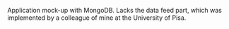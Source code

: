 
Application mock-up with MongoDB. Lacks the data feed part, which was implemented by a colleague of mine at the University of Pisa.
